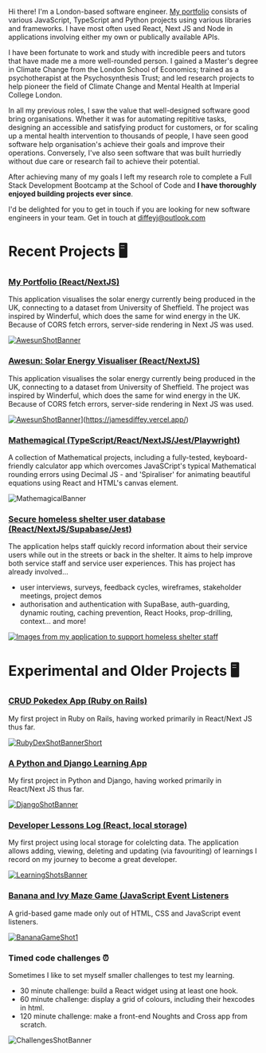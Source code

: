 Hi there! I'm a London-based software engineer. [My portfolio](https://jamesdiffey.vercel.app/) consists of various JavaScript, TypeScript and Python projects using various libraries and frameworks. I have most often used React, Next JS and Node in applications involving either my own or publically available APIs. 

I have been fortunate to work and study with incredible peers and tutors that have made me a more well-rounded person. I gained a Master's degree in Climate Change from the London School of Economics; trained as a psychotherapist at the Psychosynthesis Trust; and led research projects to help pioneer the field of Climate Change and Mental Health at Imperial College London.

In all my previous roles, I saw the value that well-designed software good bring organisations. Whether it was for automating repititive tasks, designing an accessible and satisfying product for customers, or for scaling up a mental health intervention to thousands of people, I have seen good software help organisation's achieve their goals and improve their operations. Conversely, I've also seen software that was built hurriedly without due care or research fail to achieve their potential. 

After achieving many of my goals I left my research role to complete a Full Stack Development Bootcamp at the School of Code and **I have thoroughly enjoyed building projects ever since**. 

I'd be delighted for you to get in touch if you are looking for new software engineers in your team. Get in touch at diffeyj@outlook.com

# Recent Projects 🖥️

### [My Portfolio (React/NextJS)](https://awesun-solar-visualiser.vercel.app/)

This application visualises the solar energy currently being produced in the UK, connecting to a dataset from University of Sheffield. The project was inspired by Winderful, which does the same for wind energy in the UK. Because of CORS fetch errors, server-side rendering in Next JS was used.

[![AwesunShotBanner](https://github.com/jamesdiffeycoding/jamesdiffeycoding/assets/139918141/b0f83f28-72a7-41ea-9eff-57a968f0b2e4)](https://awesun-solar-visualiser.vercel.app)



### [Awesun: Solar Energy Visualiser (React/NextJS)](https://awesun-solar-visualiser.vercel.app/)

This application visualises the solar energy currently being produced in the UK, connecting to a dataset from University of Sheffield. The project was inspired by Winderful, which does the same for wind energy in the UK. Because of CORS fetch errors, server-side rendering in Next JS was used.

[![AwesunShotBanner](https://github.com/jamesdiffeycoding/jamesdiffeycoding/assets/139918141/b0f83f28-72a7-41ea-9eff-57a968f0b2e4)](https://awesun-solar-visualiser.vercel.app)](https://jamesdiffey.vercel.app/)


### [Mathemagical (TypeScript/React/NextJS/Jest/Playwright)](https://mathemagical.vercel.app/)
A collection of Mathematical projects, including a fully-tested, keyboard-friendly calculator app which overcomes JavaSCript's typical Mathematical rounding errors using Decimal JS - and 'Spiraliser' for animating beautiful equations using React and HTML's canvas element.

![MathemagicalBanner](https://github.com/user-attachments/assets/f4b7e933-ddc9-4912-a8d0-24d6d8b4ca33)


### [Secure homeless shelter user database (React/NextJS/Supabase/Jest)](https://secure-nextjs-homeless-shelter-database.vercel.app/dashboard)

The application helps staff quickly record information about their service users while out in the streets or back in the shelter. It aims to help improve both service staff and service user experiences. This has project has already involved...
- user interviews, surveys, feedback cycles, wireframes, stakeholder meetings, project demos
- authorisation and authentication with SupaBase, auth-guarding, dynamic routing, caching prevention, React Hooks, prop-drilling, context... and more! 

[![Images from my application to support homeless shelter staff](https://github.com/jamesdiffeycoding/jamesdiffeycoding/assets/139918141/969e4146-8cbd-4bc4-a5bb-72f34f24deca)](https://secure-nextjs-homeless-shelter-database.vercel.app/dashboard)



# Experimental and Older Projects 🖥️


### [CRUD Pokedex App (Ruby on Rails)](https://rubyonrails-pokedex.onrender.com/pokemonsters)
My first project in Ruby on Rails, having worked primarily in React/Next JS thus far.

[![RubyDexShotBannerShort](https://github.com/jamesdiffeycoding/jamesdiffeycoding/assets/139918141/87d429f5-eaca-46e4-a655-b28c06d4a2b1)](https://rubyonrails-pokedex.onrender.com/pokemonsters)


### [A Python and Django Learning App](https://django-learning-project.vercel.app/)
My first project in Python and Django, having worked primarily in React/Next JS thus far.

[![DjangoShotBanner](https://github.com/jamesdiffeycoding/jamesdiffeycoding/assets/139918141/f92fd5e0-21ea-43be-8b55-ee703a9f08bc)](https://django-learning-project.vercel.app)


### [Developer Lessons Log (React, local storage)](https://developer-lessons-react.vercel.app/)
My first project using local storage for colelcting data. The application allows adding, viewing, deleting and updating (via favouriting) of learnings I record on my journey to become a great developer. 

[![LearningShotsBanner](https://github.com/jamesdiffeycoding/jamesdiffeycoding/assets/139918141/a9bdd1d7-6432-40ca-b995-568d863e0eaf)](https://developer-lessons-react.vercel.app)


### [Banana and Ivy Maze Game (JavaScript Event Listeners](https://jamesdiffeycoding.github.io/JS-Banana-and-Ivy-Game)
A grid-based game made only out of HTML, CSS and JavaScript event listeners.

[![BananaGameShot1](https://github.com/jamesdiffeycoding/jamesdiffeycoding/assets/139918141/0cc2e1e7-1a57-49ae-878b-23d0d7cb2acc)](https://jamesdiffeycoding.github.io/JS-Banana-and-Ivy-Game)


### Timed code challenges ⏰ 
Sometimes I like to set myself smaller challenges to test my learning.
- 30 minute challenge: build a React widget using at least one hook.
- 60 minute challenge: display a grid of colours, including their hexcodes in html.
- 120 minute challenge: make a front-end Noughts and Cross app from scratch.
  
![ChallengesShotBanner](https://github.com/jamesdiffeycoding/jamesdiffeycoding/assets/139918141/be1d4e60-dfd6-4f49-81bb-589c4373da23)







